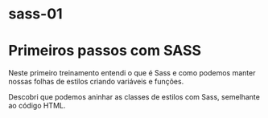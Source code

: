 # sass-01
<h1>Primeiros passos com SASS</h1>
<p>Neste primeiro treinamento entendi o que é Sass e como podemos manter nossas folhas de estilos criando variáveis e funções.</p>
<p>Descobri que podemos aninhar as classes de estilos com Sass, semelhante ao código HTML.</p>
